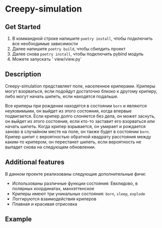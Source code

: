# Creepy-simulation

## Get Started 

1. В коммандной строке напишите `poetry install`, чтобы подключить все необходимые зависимости
2. Далее напишите `poetry build`, чтобы сбилдить проект
3. Далее снова `poetry install`, чтобы подключить pybind модуль
4. Можете запускать '  view/view.py`

## Description

Creepy-simulation представляет поле, населенное криперами. Криперы могут взорваться, если подойдут достаточно близко к другому криперу, либо могут начать шипеть, если находятся подальше.

Все криперы при рождении находятся в состоянии `born` и являются неуязвимыми, он выйдет из этого состояния, когда впервые подвигается. Если крипер долго слоняется без дела, он может заснуть, он выйдет из этого состояния, если кто-то заставит его взорваться или начать шипеть. Когда крипер взрывается, он умирает и рождается заново в случайном месте на поле, он также будет в состоянии `born`. Крипер шипит с вероятностью обратной квадрату расстояния между каким-то крипером, он перестанет шипеть, если вероятность не выпадет снова на следующем обновлении.

## Additional features

В данном проекте реализованы следующие дополнительные фичи:
- Использованы различные функции состояния: Евклидово, в полярных координатах, манхэттенское
- Криперы имеют три уникальных состояния: `born`, `sleep`, `explode`
- Логгируются взаимодействия криперов
- Плавная и красивая отрисовка

## Example
